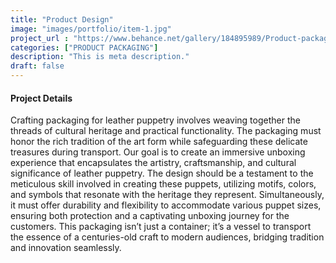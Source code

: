 ```yaml
---
title: "Product Design"
image: "images/portfolio/item-1.jpg"
project_url : "https://www.behance.net/gallery/184895989/Product-packaging-design/modules/1044922875"
categories: ["PRODUCT PACKAGING"]
description: "This is meta description."
draft: false
---
```


#### Project Details

Crafting packaging for leather puppetry involves weaving together the threads of cultural heritage and practical functionality. The packaging must honor the rich tradition of the art form while safeguarding these delicate treasures during transport. Our goal is to create an immersive unboxing experience that encapsulates the artistry, craftsmanship, and cultural significance of leather puppetry. The design should be a testament to the meticulous skill involved in creating these puppets, utilizing motifs, colors, and symbols that resonate with the heritage they represent. Simultaneously, it must offer durability and flexibility to accommodate various puppet sizes, ensuring both protection and a captivating unboxing journey for the customers. This packaging isn’t just a container; it’s a vessel to transport the essence of a centuries-old craft to modern audiences, bridging tradition and innovation seamlessly.
